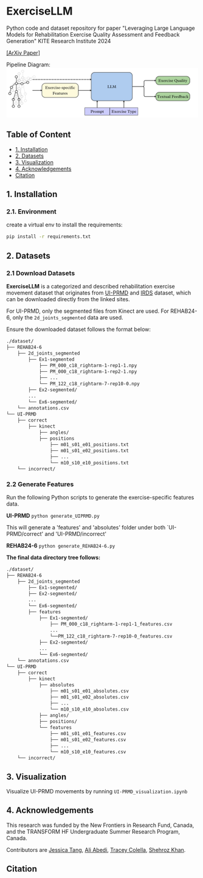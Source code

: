 # ExerciseLLM
Python code and dataset repository for paper "Leveraging Large Language Models for Rehabilitation Exercise Quality
Assessment and Feedback Generation"
KITE Research Institute 2024

[[ArXiv Paper]](insert_link) 

Pipeline Diagram:
![Pipeline Diagram](images/pipeline_diagram.png)

## Table of Content
* [1. Installation](#1-installation)
* [2. Datasets](#2-datasets)
* [3. Visualization](#3-visualization)
* [4. Acknowledgements](#4-acknowledgements)
* [Citation](#citation)
 
## 1. Installation

### 2.1. Environment
create a virtual env to install the requirements:
```bash
pip install -r requirements.txt
```

## 2. Datasets

### 2.1 Download Datasets
**ExerciseLLM** is a categorized and described rehabilitation exercise movement dataset that originates from [UI-PRMD](https://webpages.uidaho.edu/ui-prmd/) and [IRDS](https://zenodo.org/records/13305826) dataset, which can be downloaded directly from the linked sites. 

For UI-PRMD, only the segmented files from Kinect are used. For REHAB24-6, only the `2d_joints_segmented` data are used.

Ensure the downloaded dataset follows the format below:
```
./dataset/
├── REHAB24-6
    ├── 2d_joints_segmented
        ├── Ex1-segmented
            ├── PM_000_c18_rightarm-1-rep1-1.npy
            ├── PM_000_c18_rightarm-1-rep2-1.npy
            ├── ...
            └── PM_122_c18_rightarm-7-rep10-0.npy 
        ├── Ex2-segmented/
        ...
        └── Ex6-segmented/
    └── annotations.csv
└── UI-PRMD
    ├── correct
        ├── kinect
            ├── angles/
            ├── positions
                ├── m01_s01_e01_positions.txt
                ├── m01_s01_e02_positions.txt
                ├── ...
                └── m10_s10_e10_positions.txt
    └── incorrect/
```

### 2.2 Generate Features
Run the following Python scripts to generate the exercise-specific features data.

**UI-PRMD**
`python generate_UIPRMD.py`

This will generate a 'features' and 'absolutes' folder under both `UI-PRMD/correct' and 'UI-PRMD/incorrect'

**REHAB24-6**
`python generate_REHAB24-6.py`


**The final data directory tree follows:**
```
./dataset/
├── REHAB24-6
    ├── 2d_joints_segmented
        ├── Ex1-segmented/
        ├── Ex2-segmented/
        ...
        └── Ex6-segmented/
        ├── features
            ├── Ex1-segmented/
                ├── PM_000_c18_rightarm-1-rep1-1_features.csv
                ...
                └──PM_122_c18_rightarm-7-rep10-0_features.csv
            ├── Ex2-segmented/
            ...
            └── Ex6-segmented/
    └── annotations.csv
└── UI-PRMD
    ├── correct
        ├── kinect
            ├── absolutes
                ├── m01_s01_e01_absolutes.csv
                ├── m01_s01_e02_absolutes.csv
                ├── ...
                └── m10_s10_e10_absolutes.csv
            ├── angles/
            ├── positions/
            └── features
                ├── m01_s01_e01_features.csv
                ├── m01_s01_e02_features.csv
                ├── ...
                └── m10_s10_e10_features.csv
    └── incorrect/
```

## 3. Visualization
Visualize UI-PRMD movements by running `UI-PRMD_visualization.ipynb`

## 4. Acknowledgements

This research was funded by the New Frontiers in Research Fund, Canada, and the TRANSFORM HF Undergraduate Summer Research Program, Canada.

Contributors are [Jessica Tang](mailto:jessicao.tang@mail.utoronto.ca), [Ali Abedi](ali.abedi@uhn.ca), [Tracey Colella](tracey.colella@uhn.ca), [Shehroz Khan](shehroz.khan@uhn.ca).

## Citation